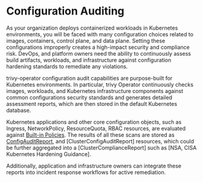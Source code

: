# Configuration Auditing

As your organization deploys containerized workloads in Kubernetes environments, you will be faced with many
configuration choices related to images, containers, control plane, and data plane. Setting these configurations
improperly creates a high-impact security and compliance risk. DevOps, and platform owners need the ability to
continuously assess build artifacts, workloads, and infrastructure against configuration hardening standards to
remediate any violations.

trivy-operator configuration audit capabilities are purpose-built for Kubernetes environments. In particular, trivy
Operator continuously checks images, workloads, and Kubernetes infrastructure components against common configurations
security standards and generates detailed assessment reports, which are then stored in the default Kubernetes database.

Kubernetes applications and other core configuration objects, such as Ingress, NetworkPolicy, ResourceQuota, RBAC
resources, are evaluated against [Built-in Policies]. The results of all these scans are stored as
[ConfigAuditReport], and [ClusterConfigAuditReport] resources, which could be further aggregated
into a [ClusterComplianceReport] such as [NSA, CISA Kubernetes Hardening Guidance].

Additionally, application and infrastructure owners can integrate these reports into incident response workflows for
active remediation.

[Built-in Policies]: ./built-in-policies.md
[ConfigAuditReport]: ./../crds/configaudit-report.md
